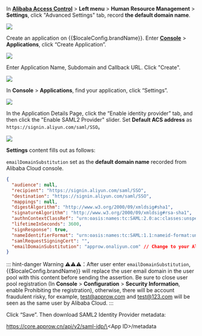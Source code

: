 <IntegrationDetailCard title="Record Alibaba Cloud Configuration Information">

In [**Alibaba Access Control**](https://ram.console.aliyun.com/settings) > **Left menu** > **Human Resource Management** > **Settings**, click "Advanced Settings" tab, record **the default domain name**.

![](~@imagesZhCn/integration/ali-cloud/1-1.png)

</IntegrationDetailCard>

<IntegrationDetailCard :title="`${$localeConfig.brandName} SAML2 IdP Configuration`">

Create an application on {{$localeConfig.brandName}}. Enter [**Console**](https://console.approw.com) > **Applications**, click “Create Application”.

![](~@imagesZhCn/integration/ali-cloud/1-4.jpg)

Enter Application Name, Subdomain and Callback URL. Click "Create". 

![](~@imagesZhCn/integration/ali-cloud/1-5.jpg)

In **Console** > **Applications**, find your application, click “Settings”.

![](~@imagesZhCn/integration/ali-cloud/1-2.png)

In the Application Details Page, click the “Enable identity provider” tab, and then click the "Enable SAML2 Provider" slider. Set **Default ACS address** as `https://signin.aliyun.com/saml/SSO`。

![](~@imagesZhCn/integration/ali-cloud/1-3.png)

**Settings** content fills out as follows:

`emailDomainSubstitution` set as the **default domain name**  recorded from Alibaba Cloud console.

```json {13}
{
  "audience": null,
  "recipient": "https://signin.aliyun.com/saml/SSO",
  "destination": "https://signin.aliyun.com/saml/SSO",
  "mappings": null,
  "digestAlgorithm": "http://www.w3.org/2000/09/xmldsig#sha1",
  "signatureAlgorithm": "http://www.w3.org/2000/09/xmldsig#rsa-sha1",
  "authnContextClassRef": "urn:oasis:names:tc:SAML:2.0:ac:classes:unspecified",
  "lifetimeInSeconds": 3600,
  "signResponse": true,
  "nameIdentifierFormat": "urn:oasis:names:tc:SAML:1.1:nameid-format:unspecified",
  "samlRequestSigningCert": "",
  "emailDomainSubstitution": "approw.onaliyun.com" // Change to your Alibaba Cloud domain name
}
```

::: hint-danger
Warning ⚠️⚠️⚠️：After user enter `emailDomainSubstitution`, {{$localeConfig.brandName}} will replace the user email domain in the user pool with this content before sending the assertion. Be sure to close user pool registration (In **Console** > **Configuration** > **Security Information**, enable Prohibiting the registration), otherwise, there will be account fraudulent risky, for example, test@approw.com and test@123.com will be seen as the same user by Alibaba Cloud.
:::

Click “Save”. Then download SAML2 Identity Provider metadata:

https://core.approw.cn/api/v2/saml-idp/\<App ID\>/metadata

</IntegrationDetailCard>
